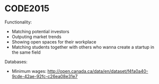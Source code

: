 # CODE2015

Functionality:
- Matching potential investors
- Outputing market trends
- Showing open spaces for their workplace
- Matching students together with others who wanna create a startup in the same field

Databases:
- Minimum wages: http://open.canada.ca/data/en/dataset/f4fa0a40-9cde-42ae-92fc-c26ea08e31e7
